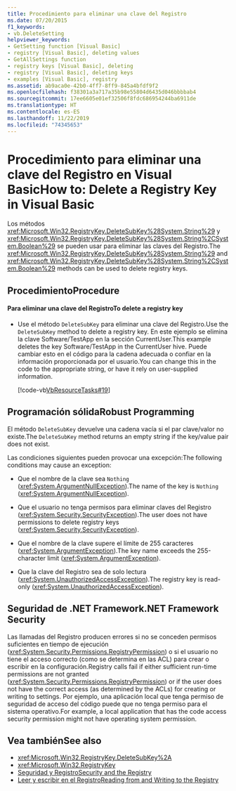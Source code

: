 ```yaml
---
title: Procedimiento para eliminar una clave del Registro
ms.date: 07/20/2015
f1_keywords:
- vb.DeleteSetting
helpviewer_keywords:
- GetSetting function [Visual Basic]
- registry [Visual Basic], deleting values
- GetAllSettings function
- registry keys [Visual Basic], deleting
- registry [Visual Basic], deleting keys
- examples [Visual Basic], registry
ms.assetid: ab9aca0e-42b0-4ff7-8ff9-845a4bfdf9f2
ms.openlocfilehash: f38301a3a717a35b98e55804d6435d046bbbbab4
ms.sourcegitcommit: 17ee6605e01ef32506f8fdc686954244ba6911de
ms.translationtype: HT
ms.contentlocale: es-ES
ms.lasthandoff: 11/22/2019
ms.locfileid: "74345653"
---
```

# <a name="how-to-delete-a-registry-key-in-visual-basic"></a><span data-ttu-id="8b2d7-102">Procedimiento para eliminar una clave del Registro en Visual Basic</span><span class="sxs-lookup"><span data-stu-id="8b2d7-102">How to: Delete a Registry Key in Visual Basic</span></span>

<span data-ttu-id="8b2d7-103">Los métodos <xref:Microsoft.Win32.RegistryKey.DeleteSubKey%28System.String%29> y <xref:Microsoft.Win32.RegistryKey.DeleteSubKey%28System.String%2CSystem.Boolean%29> se pueden usar para eliminar las claves del Registro.</span><span class="sxs-lookup"><span data-stu-id="8b2d7-103">The <xref:Microsoft.Win32.RegistryKey.DeleteSubKey%28System.String%29> and <xref:Microsoft.Win32.RegistryKey.DeleteSubKey%28System.String%2CSystem.Boolean%29> methods can be used to delete registry keys.</span></span>  
  
## <a name="procedure"></a><span data-ttu-id="8b2d7-104">Procedimiento</span><span class="sxs-lookup"><span data-stu-id="8b2d7-104">Procedure</span></span>  
  
#### <a name="to-delete-a-registry-key"></a><span data-ttu-id="8b2d7-105">Para eliminar una clave del Registro</span><span class="sxs-lookup"><span data-stu-id="8b2d7-105">To delete a registry key</span></span>  
  
- <span data-ttu-id="8b2d7-106">Use el método `DeleteSubKey` para eliminar una clave del Registro.</span><span class="sxs-lookup"><span data-stu-id="8b2d7-106">Use the `DeleteSubKey` method to delete a registry key.</span></span> <span data-ttu-id="8b2d7-107">En este ejemplo se elimina la clave Software/TestApp en la sección CurrentUser.</span><span class="sxs-lookup"><span data-stu-id="8b2d7-107">This example deletes the key Software/TestApp in the CurrentUser hive.</span></span> <span data-ttu-id="8b2d7-108">Puede cambiar esto en el código para la cadena adecuada o confiar en la información proporcionada por el usuario.</span><span class="sxs-lookup"><span data-stu-id="8b2d7-108">You can change this in the code to the appropriate string, or have it rely on user-supplied information.</span></span>  
  
     [!code-vb[VbResourceTasks#19](~/samples/snippets/visualbasic/VS_Snippets_VBCSharp/VbResourceTasks/VB/Class1.vb#19)]  
  
## <a name="robust-programming"></a><span data-ttu-id="8b2d7-109">Programación sólida</span><span class="sxs-lookup"><span data-stu-id="8b2d7-109">Robust Programming</span></span>  

 <span data-ttu-id="8b2d7-110">El método `DeleteSubKey` devuelve una cadena vacía si el par clave/valor no existe.</span><span class="sxs-lookup"><span data-stu-id="8b2d7-110">The `DeleteSubKey` method returns an empty string if the key/value pair does not exist.</span></span>  
  
 <span data-ttu-id="8b2d7-111">Las condiciones siguientes pueden provocar una excepción:</span><span class="sxs-lookup"><span data-stu-id="8b2d7-111">The following conditions may cause an exception:</span></span>  
  
- <span data-ttu-id="8b2d7-112">Que el nombre de la clave sea `Nothing` (<xref:System.ArgumentNullException>).</span><span class="sxs-lookup"><span data-stu-id="8b2d7-112">The name of the key is `Nothing` (<xref:System.ArgumentNullException>).</span></span>  
  
- <span data-ttu-id="8b2d7-113">Que el usuario no tenga permisos para eliminar claves del Registro (<xref:System.Security.SecurityException>).</span><span class="sxs-lookup"><span data-stu-id="8b2d7-113">The user does not have permissions to delete registry keys (<xref:System.Security.SecurityException>).</span></span>  
  
- <span data-ttu-id="8b2d7-114">Que el nombre de la clave supere el límite de 255 caracteres (<xref:System.ArgumentException>).</span><span class="sxs-lookup"><span data-stu-id="8b2d7-114">The key name exceeds the 255-character limit (<xref:System.ArgumentException>).</span></span>  
  
- <span data-ttu-id="8b2d7-115">Que la clave del Registro sea de solo lectura (<xref:System.UnauthorizedAccessException>).</span><span class="sxs-lookup"><span data-stu-id="8b2d7-115">The registry key is read-only (<xref:System.UnauthorizedAccessException>).</span></span>  
  
## <a name="net-framework-security"></a><span data-ttu-id="8b2d7-116">Seguridad de .NET Framework</span><span class="sxs-lookup"><span data-stu-id="8b2d7-116">.NET Framework Security</span></span>  

 <span data-ttu-id="8b2d7-117">Las llamadas del Registro producen errores si no se conceden permisos suficientes en tiempo de ejecución (<xref:System.Security.Permissions.RegistryPermission>) o si el usuario no tiene el acceso correcto (como se determina en las ACL) para crear o escribir en la configuración.</span><span class="sxs-lookup"><span data-stu-id="8b2d7-117">Registry calls fail if either sufficient run-time permissions are not granted (<xref:System.Security.Permissions.RegistryPermission>) or if the user does not have the correct access (as determined by the ACLs) for creating or writing to settings.</span></span> <span data-ttu-id="8b2d7-118">Por ejemplo, una aplicación local que tenga permiso de seguridad de acceso del código puede que no tenga permiso para el sistema operativo.</span><span class="sxs-lookup"><span data-stu-id="8b2d7-118">For example, a local application that has the code access security permission might not have operating system permission.</span></span>  
  
## <a name="see-also"></a><span data-ttu-id="8b2d7-119">Vea también</span><span class="sxs-lookup"><span data-stu-id="8b2d7-119">See also</span></span>

- <xref:Microsoft.Win32.RegistryKey.DeleteSubKey%2A>
- <xref:Microsoft.Win32.RegistryKey>
- [<span data-ttu-id="8b2d7-120">Seguridad y Registro</span><span class="sxs-lookup"><span data-stu-id="8b2d7-120">Security and the Registry</span></span>](../../../../visual-basic/developing-apps/programming/computer-resources/security-and-the-registry.md)
- [<span data-ttu-id="8b2d7-121">Leer y escribir en el Registro</span><span class="sxs-lookup"><span data-stu-id="8b2d7-121">Reading from and Writing to the Registry</span></span>](../../../../visual-basic/developing-apps/programming/computer-resources/reading-from-and-writing-to-the-registry.md)

